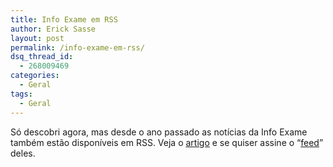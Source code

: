 ```yaml
---
title: Info Exame em RSS
author: Erick Sasse
layout: post
permalink: /info-exame-em-rss/
dsq_thread_id:
  - 268009469
categories:
  - Geral
tags:
  - Geral
---
```

S&oacute; descobri agora, mas desde o ano passado as not&iacute;cias da Info Exame tamb&eacute;m est&atilde;o dispon&iacute;veis em RSS. Veja o [artigo][1] e se quiser assine o &#8220;[feed][2]&#8221; deles.

 [1]: http://info.abril.com.br/aberto/infonews/112003/25112003-3.shl
 [2]: http://info.abril.com.br/aberto/infonews/rssnews.xml